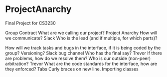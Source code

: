 # ProjectAnarchy
Final Project for CS3230

Group Contract
What are we calling our project?
    Project Anarchy
How will we communicate?
    Slack
Who is the lead (and if multiple, for which parts)?
    
How will we track tasks and bugs in the interface, if it is being coded by the group? Versioning?
    Slack bug channel
Who has the final say?
    Trevor
If there are problems, how do we resolve them? Who is our outside (non-peer) arbitration?
    Trevor
What are the code standards for the interface, how are they enforced?
    Tabs
    Curly braces on new line.
    Importing classes
